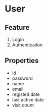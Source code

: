 # User

## Feature

1. Login
2. Authenticaiton

## Properties

- id
- password
- name
- email
- registed date
- last active date
- visit count
